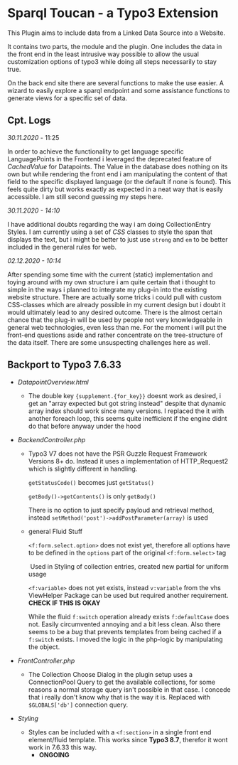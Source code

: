# Sparql Toucan - a Typo3 Extension

This Plugin aims to include data from a Linked Data Source into a Website.

It contains two parts, the module and the plugin. One includes the data in the front end in the least intrusive way possible to allow the usual customization options of typo3 while doing all steps necessarily to stay true.

On the back end site there are several functions to make the use easier. A wizard to easily explore a sparql endpoint and some assistance functions to generate views for a specific set of data.





## Cpt. Logs

*30.11.2020* - 11:25

In order to achieve the functionality to get language specific LanguagePoints in the Frontend i leveraged the deprecated feature of *CachedValue* for Datapoints. The Value in the database does nothing on its own but while rendering the front end i am manipulating the content of that field to the specific displayed language (or the default if none is found). This feels quite dirty but works exactly as expected in a neat way that is easily accessible. I am still second guessing my steps here.

*30.11.2020 - 14:10*

I have additional doubts regarding the way i am doing CollectionEntry Styles. I am currently using a set of *CSS* classes to style the span that displays the text, but i might be better to just use `strong` and `em` to be better included in the general rules for web.

*02.12.2020 - 10:14*

After spending some time with the current (static) implementation and toying around with my own structure i am quite certain that i thought to simple in the ways i planned to integrate my plug-in into the existing website structure. There are actually some tricks i could pull with custom CSS-classes which are already possible in my current design but i doubt it would ultimately lead to any desired outcome. There is the almost certain chance that the plug-in will be used by people not very knowledgeable in general web technologies, even less than me. For the moment i will put the front-end questions aside and rather concentrate on the tree-structure of the data itself. There are some unsuspecting challenges here as well. 

## Backport to Typo3 7.6.33

* *DatapointOverview.html*
  
  * The double key `{supplement.{for_key}}` doesnt work as desired, i get an "array expected but got string instead" despite that dynamic array index should work since many versions. I replaced the it with another foreach loop, this seems quite inefficient if the engine didnt do that before anyway under the hood
  
* *BackendController.php*
  * Typo3 V7 does not have the PSR Guzzle Request Framework Versions 8+ do. Instead it uses a implementation of HTTP_Request2 which is slightly different in handling.
    
    `getStatusCode()` becomes just `getStatus()`
    
    `getBody()->getContents()` is only `getBody()`
    
    There is no option to just specify payloud and retrieval method, instead `setMethod('post')->addPostParameter(array)` is used
    
  * general Fluid Stuff
    
    `<f:form.select.option>` does not exist yet, therefore all options have to be defined in the `options` part of the original `<f:form.select>` tag
    
    ​	Used in Styling of collection entries, created new partial for uniform usage
    
    `<f:variable>` does not yet exists, instead `v:variable` from the vhs ViewHelper Package can be used but required another requirement. **CHECK IF THIS IS OKAY**
    
    While the fluid `f:switch` operation already exists `f:defaultCase` does not. Easily circumvented annoying and a bit less clean. Also there seems to be a *bug* that prevents templates from being cached if a `f:switch` exists. I moved the logic in the php-logic by manipulating the object.
  
* *FrontController.php*
  
  * The Collection Choose Dialog in the plugin setup uses a ConnectionPool Query to get the available collections, for some reasons a normal storage query isn't possible in that case. I concede that i really don't know why that is the way it is. Replaced with `$GLOBALS['db']` connection query.
  
* *Styling*

  * Styles can be included with a `<f:section>` in a single front end element/fluid template. This works since **Typo3 8.7**, therefor it wont work in 7.6.33 this  way.
    * **ONGOING**

